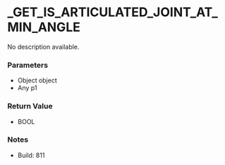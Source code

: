 # _GET_IS_ARTICULATED_JOINT_AT_MIN_ANGLE

No description available.

### Parameters
* Object object
* Any p1

### Return Value
* BOOL

### Notes
* Build: 811

